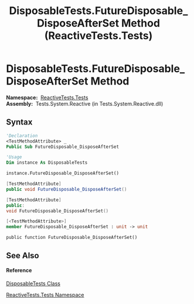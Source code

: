 ﻿---
title: DisposableTests.FutureDisposable_DisposeAfterSet Method  (ReactiveTests.Tests)
TOCTitle: FutureDisposable_DisposeAfterSet Method
ms:assetid: M:ReactiveTests.Tests.DisposableTests.FutureDisposable_DisposeAfterSet
ms:mtpsurl: https://msdn.microsoft.com/en-us/library/reactivetests.tests.disposabletests.futuredisposable_disposeafterset(v=VS.103)
ms:contentKeyID: 36620491
ms.date: 06/28/2011
mtps_version: v=VS.103
f1_keywords:
- ReactiveTests.Tests.DisposableTests.FutureDisposable_DisposeAfterSet
dev_langs:
- CSharp
- JScript
- VB
- FSharp
- c++
---

# DisposableTests.FutureDisposable\_DisposeAfterSet Method

**Namespace:**  [ReactiveTests.Tests](hh289046\(v=vs.103\).md)  
**Assembly:**  Tests.System.Reactive (in Tests.System.Reactive.dll)

## Syntax

``` vb
'Declaration
<TestMethodAttribute> _
Public Sub FutureDisposable_DisposeAfterSet
```

``` vb
'Usage
Dim instance As DisposableTests

instance.FutureDisposable_DisposeAfterSet()
```

``` csharp
[TestMethodAttribute]
public void FutureDisposable_DisposeAfterSet()
```

``` c++
[TestMethodAttribute]
public:
void FutureDisposable_DisposeAfterSet()
```

``` fsharp
[<TestMethodAttribute>]
member FutureDisposable_DisposeAfterSet : unit -> unit 
```

``` jscript
public function FutureDisposable_DisposeAfterSet()
```

## See Also

#### Reference

[DisposableTests Class](hh315231\(v=vs.103\).md)

[ReactiveTests.Tests Namespace](hh289046\(v=vs.103\).md)

